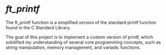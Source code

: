# *ft_printf*

<p>The ft_printf function is a simplified version of the standard printf function found in the C Standard Library. </p>

<p>The goal of this project is to implement a custom version of printf, which solidified my understanding of several core programming concepts, such as string manipulation, memory management, and variadic functions.</p>
